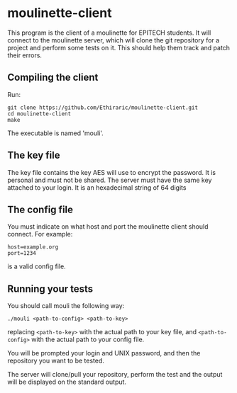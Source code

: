 # moulinette-client
This program is the client of a moulinette for EPITECH students. It will connect to the moulinette server, which will clone the git repository for a project and perform some tests on it. This should help them track and patch their errors.

## Compiling the client
Run:

    git clone https://github.com/Ethiraric/moulinette-client.git
    cd moulinette-client
    make

The executable is named 'mouli'.

## The key file
The key file contains the key AES will use to encrypt the password. It is personal and must not be shared. The server must have the same key attached to your login. It is an hexadecimal string of 64 digits

## The config file
You must indicate on what host and port the moulinette client should connect. For example:

    host=example.org
    port=1234

is a valid config file.

## Running your tests
You should call mouli the following way:

    ./mouli <path-to-config> <path-to-key>

replacing `<path-to-key>` with the actual path to your key file, and `<path-to-config>` with the actual path to your config file.

You will be prompted your login and UNIX password, and then the repository you want to be tested.

The server will clone/pull your repository, perform the test and the output will be displayed on the standard output.